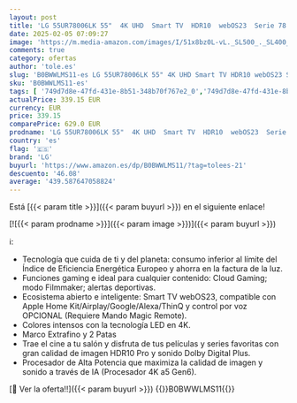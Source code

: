 ```yaml
---
layout: post
title: 'LG 55UR78006LK 55"  4K UHD  Smart TV  HDR10  webOS23  Serie 78  Procesador Alta Potencia  Dolby Digital Plus  Alexa/Google Assistant'
date: 2025-02-05 07:09:27
image: 'https://m.media-amazon.com/images/I/51x8bz0L-vL._SL500_._SL400_.jpg'
comments: true
category: ofertas
author: 'tole.es'
slug: 'B0BWWLMS11-es LG 55UR78006LK 55" 4K UHD Smart TV HDR10 webOS23 Serie 78...'
sku: 'B0BWWLMS11-es'
tags: [ '749d7d8e-47fd-431e-8b51-348b70f767e2_0','749d7d8e-47fd-431e-8b51-348b70f767e2_1901','749d7d8e-47fd-431e-8b51-348b70f767e2_401','749d7d8e-47fd-431e-8b51-348b70f767e2_9001','Arborist Merchandising Root','Electrónica','Gaming TVs','Self Service','Servicios Heavy and Bulky','Special Features Stores','TV 48" - 65"','TV, vídeo y home cinema','TVs 50"-59"','Televisores','lg','smart','tv','🇪🇸', ]
actualPrice: 339.15 EUR
currency: EUR
price: 339.15
comparePrice: 629.0 EUR
prodname: 'LG 55UR78006LK 55"  4K UHD  Smart TV  HDR10  webOS23  Serie 78  Procesador Alta Potencia  Dolby Digital Plus  Alexa/Google Assistant'
country: 'es'
flag: '🇪🇸'
brand: 'LG'
buyurl: 'https://www.amazon.es/dp/B0BWWLMS11/?tag=tolees-21'
descuento: '46.08'
average: '439.587647058824'
---
```


Está [{{< param title >}}]({{< param buyurl >}}) en el siguiente enlace!

[![{{< param prodname >}}]({{< param image >}})]({{< param buyurl >}})

ℹ️:

- Tecnología que cuida de ti y del planeta: consumo inferior al límite del Índice de Eficiencia Energética Europeo y ahorra en la factura de la luz.
- Funciones gaming e ideal para cualquier contenido: Cloud Gaming; modo Filmmaker; alertas deportivas.
- Ecosistema abierto e inteligente: Smart TV webOS23, compatible con Apple Home Kit/Airplay/Google/Alexa/ThinQ y control por voz OPCIONAL (Requiere Mando Magic Remote).
- Colores intensos con la tecnología LED en 4K.
- Marco Extrafino y 2 Patas
- Trae el cine a tu salón y disfruta de tus películas y series favoritas con gran calidad de imagen HDR10 Pro y sonido Dolby Digital Plus.
- Procesador de Alta Potencia que maximiza la calidad de imagen y sonido a través de IA (Procesador 4K a5 Gen6).

[🛒 Ver la oferta!!]({{< param buyurl >}})
{{<world>}}B0BWWLMS11{{</world>}}
